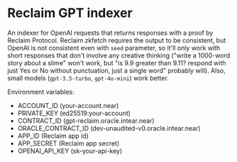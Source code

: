 # Reclaim GPT indexer

An indexer for OpenAI requests that returns responses with a proof by Reclaim Protocol. Reclaim zkfetch requires the output to be consistent, but OpenAI is not consistent even with `seed` parameter, so it'll only work with short responses that don't involve any creative thinking ("write a 1000-word story about a slime" won't work, but "is 9.9 greater than 9.11? respond with just Yes or No without punctuation, just a single word" probably will). Also, small models (`gpt-3.5-turbo`, `gpt-4o-mini`) work better.

Environment variables:
- ACCOUNT_ID (your-account.near)
- PRIVATE_KEY (ed25519:your-account)
- CONTRACT_ID (gpt-reclaim.oracle.intear.near)
- ORACLE_CONTRACT_ID (dev-unaudited-v0.oracle.intear.near)
- APP_ID (Reclaim app id)
- APP_SECRET (Reclaim app secret)
- OPENAI_API_KEY (sk-your-api-key)
